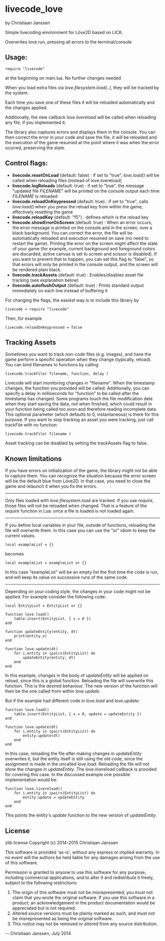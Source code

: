 livecode_love
=============
by Christiaan Janssen


Simple livecoding environment for Löve2D based on LICK.

Overwrites love.run, pressing all errors to the terminal/console


Usage:
------

	require "livecode" 

at the beginning on main.lua.  No further changes needed


When you load extra files via _love.filesystem.load(..)_, they will be tracked by the system.

Each time you save one of these files it will be reloaded automatically and the changes applied.

Additionally, the new callback _love.livereload_ will be called when reloading any file, if you implemented it. 

The library also captures errors and displays them in the console.  You can then correct the error in your code and save the file, it will be reloaded and the execution of the game resumed at the point where it was when the error ocurred, preserving the state.



Control flags:
--------------
 - **livecode.resetOnLoad** (default: false) :  if set to "true", _love.load()_ will be called when reloading files (instead of love.livereload)
 - **livecode.logReloads**  (default: true) :  if set to "true", the message "updated file _FILENAME_" will be printed on the console output each time _FILENAME_ is reloaded
 - **livecode.reloadOnKeypressed**  (default: true) :  if set to "true", calls _love.load()_ when you press the reload key from within the game, effectively resetting the game 
 - **livecode.reloadKey** (default: "f5") : defines which is the reload key
 - **livecode.showErrorOnScreen** (default: true) :  When an error occurs, the error message is printed on the console and in the screen, over a black background.  You can correct the error, the file will be automatically reloaded and execution resumed on save (no need to restart the game).  Printing the error on the screen might affect the state of your game (for example, current background and foreground colors are discarded, active canvas is set to screen and scissor is disabled). If you want to prevent that to happen, you can set this flag to "false", so that errors will only be printed in the console output, and the screen will be rendered plain black.
 - **livecode.trackAssets** (default: true) : Enables/disables asset file tracking (see explanation below)
 - **livecode.autoflushOutput** (default: true) : Prints standard output immediately on each line instead of buffering it

For changing the flags, the easiest way is to include this library by

	livecode = require "livecode"

Then, for example

	livecode.reloadOnKeypressed = false


Tracking Assets
---------------
Sometimes you want to track non-code files (e.g. images), and have the game perform a specific operation when they change (typically, reload).  You can bind filenames to functions by calling

	livecode.trackFile( filename, function, delay )

Livecode will start monitoring changes in "filename".  When the timestamp changes,
the function you provided will be called.  Additionally, you can specify a delay
in milliseconds for "function" to be called after the timestamp has changed. Some
programs touch the file modification date when they start saving the data, not when
finished, which could result in your function being called too soon and therefore
reading incomplete data.  This optional parameter (which defaults to 0, instantaneous)
is there for this purpose.
If you want to stop tracking an asset you were tracking, just call trackFile with no
function:

	livecode.trackFile( filename )

Asset tracking can be disabled by setting the trackAssets flag to false.



Known limitations
-----------------

If you have errors on initialization of the game, the library might not be able to capture them.  You can recognize the situation because the error screen will be the default blue from Löve2D.  In that case, you need to close the game and relaunch it when you fix the errors.

---
Only files loaded with _love.filesystem.load_ are tracked.  If you use _require_, those files will not be reloaded when changed.  That is a feature of the _require_ function in Lua: once a file is loaded is not loaded again.

---
If you define local variables in your file, outside of functions, reloading the file will overwrite them.  In this case you can use the "or" idiom to keep the current values.

	local exampleList = {}

becomes

	local exampleList = exampleList or {}

In this case "exampleList" will be an empty list the first time the code is run, and will keep its value on successive runs of the same code.

---
Depending on your coding style, the changes in your code might not be applied.  For example consider the following code:

	local EntityList = EntityList or {}

	function love.load()
		table.insert(EntityList, { x = 0 })
	end

	function updateEntity(entity, dt)
		print(entity.x)
	end

	function love.update(dt)
		for i,entity in ipairs(EntityList) do
			updateEntity(entity, dt)
		end
	end

In this example, changes in the body of _updateEntity_ will be applied on reload, since this is a global function.  Reloading the file will overwrite this function.  This is the desired behaviour.  The new version of the function will then be the one called from within _love.update_.

But if the example had different code in _love.load_ and _love.update_:

	function love.load()
		table.insert(EntityList, { x = 0, update = updateEntity })
	end

	function love.update(dt)
		for i,entity in ipairs(EntityList) do
			entity:update(dt)
		end
	end

In this case, reloading the file after making changes in _updateEntity_ overwrites it, but the entity itself is still using the old code, since the assignment is made in the uncalled _love.load_.  Reloading the file will not show the changes in _updateEntity_.
The _love.livereload_ callback is provided for covering this case. In the discussed example one possible implementation would be:

	function love.livereload()
		for i,entity in ipairs(EntityList) do
			entity.update = updateEntity
		end
	end

This points the entity's _update_ function to the new version of _updateEntity_.


License
-------

 zlib license
 Copyright (c) 2014-2015 Christiaan Janssen

 This software is provided 'as-is', without any express or implied
 warranty. In no event will the authors be held liable for any damages
 arising from the use of this software.

 Permission is granted to anyone to use this software for any purpose,
 including commercial applications, and to alter it and redistribute it
 freely, subject to the following restrictions:

 1. The origin of this software must not be misrepresented; you must not
    claim that you wrote the original software. If you use this software
    in a product, an acknowledgement in the product documentation would be
    appreciated but is not required.
 2. Altered source versions must be plainly marked as such, and must not be
    misrepresented as being the original software.
 3. This notice may not be removed or altered from any source distribution.



-- Christiaan Janssen, July 2014
